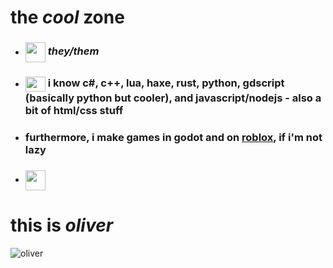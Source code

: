 # the *cool* zone

- ### <img src="https://user-images.githubusercontent.com/98495978/218822414-9442d83e-6b71-4379-a3ee-9ea2b6814075.png" align="center" width="32" height="32"> *they/them*
- ### <img src="https://user-images.githubusercontent.com/98495978/218823284-c87c9a2f-ac1f-4732-9b52-934e46adcfe8.png" align="center" width="32" height="24"> i know c#, c++, lua, haxe, rust, python, gdscript (basically python but cooler), and javascript/nodejs - also a bit of html/css stuff
- ### furthermore, i make games in godot and on [roblox](https://www.roblox.com/users/3249138008/profile), if i'm not lazy
- ### <img src="https://user-images.githubusercontent.com/98495978/218823428-63a53faf-482b-4b8a-9295-e2a18f51a37b.png" align="center" width="32" height="32">

# this is *oliver*
![oliver](https://user-images.githubusercontent.com/98495978/218823670-366d6f3b-44a2-4951-b2af-f51ae551b8b4.png)
